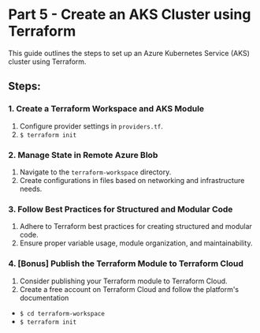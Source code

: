 # Part 5 - Create an AKS Cluster using Terraform

This guide outlines the steps to set up an Azure Kubernetes Service (AKS) cluster using Terraform.  

## Steps:

### 1. Create a Terraform Workspace and AKS Module

1. Configure provider settings in `providers.tf`.
2.  `$ terraform init`


### 2. Manage State in Remote Azure Blob

1. Navigate to the `terraform-workspace` directory.
2. Create configurations in files based on networking and infrastructure needs.

### 3. Follow Best Practices for Structured and Modular Code

1. Adhere to Terraform best practices for creating structured and modular code.
2. Ensure proper variable usage, module organization, and maintainability.

### 4. [Bonus] Publish the Terraform Module to Terraform Cloud

1. Consider publishing your Terraform module to Terraform Cloud.
2. Create a free account on Terraform Cloud and follow the platform's documentation  


<!-- 
blabla
 -->
- `$ cd terraform-workspace`
- `$ terraform init`
